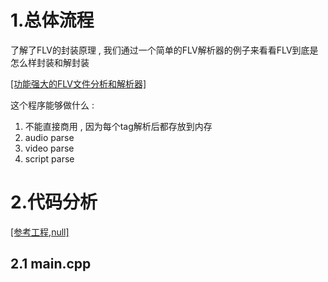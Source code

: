 # 1.总体流程

了解了FLV的封装原理 , 我们通过⼀个简单的FLV解析器的例子来看看FLV到底是怎么样封装和解封装

[[功能强大的FLV文件分析和解析器]](https://github.com/riverlight/FlvParser)

这个程序能够做什么 : 

1. 不能直接商用 , 因为每个tag解析后都存放到内存
2. audio parse
3. video parse
4. script parse  

# 2.代码分析

[[参考工程,null]]()

## 2.1 main.cpp

> ```c++
> 
> ```

